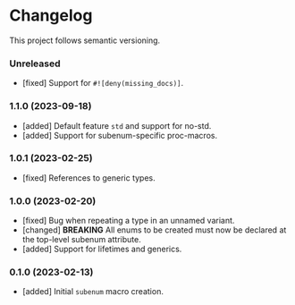 # Changelog

This project follows semantic versioning.

### Unreleased
- [fixed] Support for `#![deny(missing_docs)]`.

### 1.1.0 (2023-09-18)
- [added] Default feature `std` and support for no-std.
- [added] Support for subenum-specific proc-macros.

### 1.0.1 (2023-02-25)
- [fixed] References to generic types.

### 1.0.0 (2023-02-20)
- [fixed] Bug when repeating a type in an unnamed variant.
- [changed] **BREAKING** All enums to be created must now be declared at the
  top-level subenum attribute.
- [added] Support for lifetimes and generics.

### 0.1.0 (2023-02-13)
- [added] Initial `subenum` macro creation.

